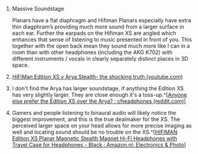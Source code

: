 1. Massive Soundstage​
   
   Planars have a flat diaphragm and Hifiman Planars especially have extra thin diagphram’s providing much more sound from a larger surface in each ear. Further the earpads on the Hifiman XS are angled which enhances that sense of listening to music presented in front of you. This together with the open back mean they sound much more like I can in a room than with other headphones (including the AKG K702) with different instruments / vocals in clearly separately distinct places in 3D space.
2. [HiFiMan Edition XS v Arya Stealth- the shocking truth (youtube.com)](https://www.youtube.com/watch?v=DEEhqsASBj0)
3. I don't find the Arya has larger soundstage, if anything the Edition XS has very slightly larger. They are close enough it's a toss-up.^[[Anyone else prefer the Edition XS over the Arya? : r/headphones (reddit.com)](https://www.reddit.com/r/headphones/comments/y6y1wt/anyone_else_prefer_the_edition_xs_over_the_arya/)]
4. Gamers and people listening to binaural audio will likely notice the biggest improvement, and this is the true dealmaker for the XS. The perceived larger space on your head allows for more precise imaging as well and locating sound should be no trouble on the XS.^[[HIFIMAN Edition XS Planar Magnetic Stealth Magnet Hi-Fi Headphones with Travel Case for Headphones - Black : Amazon.nl: Electronics & Photo](https://www.amazon.nl/-/en/XS-Magnetic-Headphones-Travel-Case/dp/B0BTYSTNBF)]